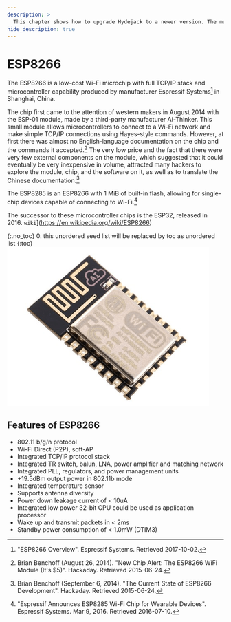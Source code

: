 ```yaml
---
description: >
  This chapter shows how to upgrade Hydejack to a newer version. The method depends on how you've installed Hydejack.
hide_description: true
---
```


# ESP8266
The ESP8266 is a low-cost Wi-Fi microchip with full TCP/IP stack and microcontroller capability produced by manufacturer Espressif Systems[^1] in Shanghai, China.

The chip first came to the attention of western makers in August 2014 with the ESP-01 module, made by a third-party manufacturer Ai-Thinker. This small module allows microcontrollers to connect to a Wi-Fi network and make simple TCP/IP connections using Hayes-style commands. However, at first there was almost no English-language documentation on the chip and the commands it accepted.[^2] The very low price and the fact that there were very few external components on the module, which suggested that it could eventually be very inexpensive in volume, attracted many hackers to explore the module, chip, and the software on it, as well as to translate the Chinese documentation.[^3]

The ESP8285 is an ESP8266 with 1 MiB of built-in flash, allowing for single-chip devices capable of connecting to Wi-Fi.[^4]

The successor to these microcontroller chips is the ESP32, released in 2016. `wiki`](https://en.wikipedia.org/wiki/ESP8266)  

{:.no_toc}
0. this unordered seed list will be replaced by toc as unordered list
{:toc}
![Screenshot](/assets/img/docs/esp8266-esp-12e.png)

## Features of ESP8266
* 802.11 b/g/n protocol
* Wi-Fi Direct (P2P), soft-AP
* Integrated TCP/IP protocol stack
* Integrated TR switch, balun, LNA, power amplifier and matching network
* Integrated PLL, regulators, and power management units
* +19.5dBm output power in 802.11b mode
* Integrated temperature sensor
* Supports antenna diversity
* Power down leakage current of < 10uA
* Integrated low power 32-bit CPU could be used as application processor
* Wake up and transmit packets in < 2ms
* Standby power consumption of < 1.0mW (DTIM3)

[^1]: "ESP8266 Overview". Espressif Systems. Retrieved 2017-10-02.
[^2]: Brian Benchoff (August 26, 2014). "New Chip Alert: The ESP8266 WiFi Module (It's $5)". Hackaday. Retrieved 2015-06-24.
[^3]: Brian Benchoff (September 6, 2014). "The Current State of ESP8266 Development". Hackaday. Retrieved 2015-06-24.
[^4]: "Espressif Announces ESP8285 Wi-Fi Chip for Wearable Devices". Espressif Systems. Mar 9, 2016. Retrieved 2016-07-10.
